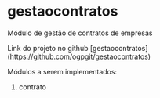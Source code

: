 # gestaocontratos

Módulo de gestão de contratos de empresas

Link do projeto no github [gestaocontratos] (https://github.com/ogpgit/gestaocontratos)

Módulos a serem implementados:
 1. contrato